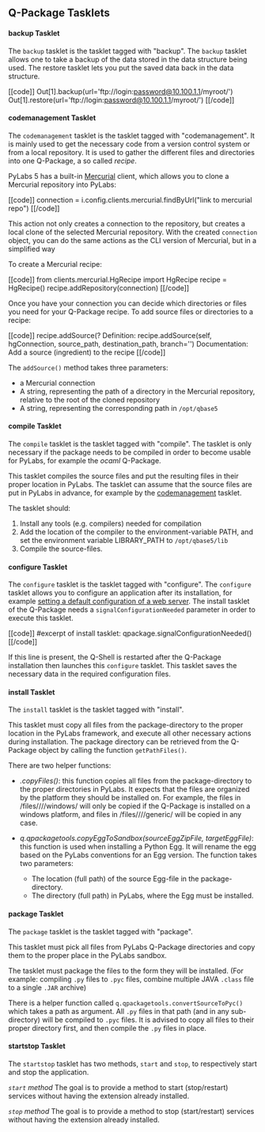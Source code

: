 [Mercurial]: http://mercurial.selenic.com/
[codemanagement]: /pylabsdoc/#/Q-Packages/QPTasklets
[configure]: /pylabsdoc/#/Q-Packages/Configure.md


## Q-Package Tasklets

#### backup Tasklet
The `backup` tasklet is the tasklet tagged with "backup".
The `backup` tasklet allows one to take a backup of the data stored in the data structure being used.
The restore tasklet lets you put the saved data back in the data structure.

[[code]]
Out[1].backup(url='ftp://login:password@10.100.1.1/myroot/')
Out[1].restore(url='ftp://login:password@10.100.1.1/myroot/')
[[/code]]


#### codemanagement Tasklet
The `codemanagement` tasklet is the tasklet tagged with "codemanagement". 
It is mainly used to get the necessary code from a version control system or from a local repository. It is used to gather the different files and directories into one Q-Package, a so called _recipe_.

PyLabs 5 has a built-in [Mercurial][] client, which allows you to clone a Mercurial repository into PyLabs:

[[code]]
connection =  i.config.clients.mercurial.findByUrl("link to mercurial repo")
[[/code]]

This action not only creates a connection to the repository, but creates a local clone of the selected Mercurial repository.
With the created `connection` object, you can do the same actions as the CLI version of Mercurial, but in a simplified way

To create a Mercurial recipe:

[[code]]
from clients.mercurial.HgRecipe import HgRecipe
recipe = HgRecipe()
recipe.addRepository(connection)
[[/code]]

Once you have your connection you can decide which directories or files you need for your Q-Package recipe. To add source files or directories to a recipe:

[[code]]
recipe.addSource(?
Definition: recipe.addSource(self, hgConnection, source_path, destination_path, branch='')
Documentation:
    Add a source (ingredient) to the recipe
[[/code]]

The `addSource()` method takes three parameters:

* a Mercurial connection
* A string, representing the path of a directory in the Mercurial repository, relative to the root of the cloned repository
* A string, representing the corresponding path in `/opt/qbase5`


#### compile Tasklet
The `compile` tasklet is the tasklet tagged with "compile". 
The tasklet is only necessary if the package needs to be compiled in order to become usable for PyLabs, for example the _ocaml_ Q-Package.

This tasklet compiles the source files and put the resulting files in their proper location in PyLabs. The tasklet can assume that the source files are put in PyLabs in advance, for example by the [codemanagement][] tasklet.

The tasklet should:

1. Install any tools (e.g. compilers) needed for compilation
2. Add the location of the compiler to the environment-variable PATH, and set the environment variable LIBRARY_PATH to `/opt/qbase5/lib`
3. Compile the source-files.


#### configure Tasklet
The `configure` tasklet is the tasklet tagged with "configure". 
The `configure` tasklet allows you to configure an application after its installation, for example [setting a default configuration of a web server][configure]. 
The install tasklet of the Q-Package needs a `signalConfigurationNeeded` parameter in order to execute this tasklet.

[[code]]
#excerpt of install tasklet:
qpackage.signalConfigurationNeeded()
[[/code]]

If this line is present, the Q-Shell is restarted after the Q-Package installation then launches this `configure` tasklet. This tasklet saves the necessary data in the required configuration files.


#### install Tasklet
The `install` tasklet is the tasklet tagged with "install".

This tasklet must copy all files from the package-directory to the proper location in the PyLabs framework, and execute all other necessary actions during installation. The package directory can be retrieved from the Q-Package object by calling the function `getPathFiles()`.

There are two helper functions:

* *<qpackage>.copyFiles()*: this function copies all files from the package-directory to the proper directories in PyLabs. It expects that the files are organized by the platform they should be installed on. For example, the files in /files/<domain>/<name>/<version>/windows/ will only be copied if the Q-Package is installed on a windows platform, and files in /files/<domain>/<name>/<version>/generic/ will be copied in any case.

* *q.qpackagetools.copyEggToSandbox(sourceEggZipFile, targetEggFile)*: this function is used when installing a Python Egg. It will rename the egg based on the PyLabs conventions for an Egg version. The function takes two parameters:
    * The location (full path) of the source Egg-file in the package-directory.
    * The directory (full path) in PyLabs, where the Egg must be installed.


#### package Tasklet
The `package` tasklet is the tasklet tagged with "package".

This tasklet must pick all files from PyLabs Q-Package directories and copy them to the proper place in the PyLabs sandbox. 

The tasklet must package the files to the form they will be installed. (For example: compiling `.py` files to `.pyc` files, combine multiple JAVA `.class` file to a single `.JAR` archive)

There is a helper function called `q.qpackagetools.convertSourceToPyc()` which takes a path as argument. All `.py` files in that path (and in any sub-directory) will be compiled to `.pyc` files. It is advised to copy all files to their proper directory first, and then compile the `.py` files in place.

#### startstop Tasklet
The `startstop` tasklet has two methods, `start` and `stop`, to respectively start and stop the application.

*`start` method*
The goal is to provide a method to start (stop/restart) services without having the extension already installed.

*`stop` method*
The goal is to provide a method to stop (start/restart) services without having the extension already installed.
